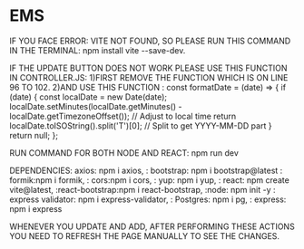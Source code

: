 # EMS

IF YOU FACE ERROR: VITE NOT FOUND, SO PLEASE RUN THIS COMMAND IN THE TERMINAL: npm install vite --save-dev.

IF THE UPDATE BUTTON DOES NOT WORK PLEASE USE THIS FUNCTION IN CONTROLLER.JS:
1)FIRST REMOVE THE FUNCTION WHICH IS ON LINE 96 TO 102.
2)AND USE THIS FUNCTION :
const formatDate = (date) => {
  if (date) {
    const localDate = new Date(date);
    localDate.setMinutes(localDate.getMinutes() - localDate.getTimezoneOffset()); // Adjust to local time
    return localDate.toISOString().split('T')[0]; // Split to get YYYY-MM-DD part
  }
  return null;
};


RUN COMMAND FOR BOTH NODE AND REACT: npm run dev

DEPENDENCIES: axios: npm i axios,
: bootstrap: npm i bootstrap@latest
: formik:npm i formik,
:   cors:npm i cors,
: yup: npm i yup,
: react: npm create vite@latest,
:react-bootstrap:npm i react-bootstrap,
:node: npm init -y
: express validator: npm i express-validator,
: Postgres: npm i pg,
: express: npm i express

WHENEVER YOU UPDATE AND ADD, AFTER PERFORMING THESE ACTIONS YOU NEED TO REFRESH THE PAGE MANUALLY TO SEE THE CHANGES.
